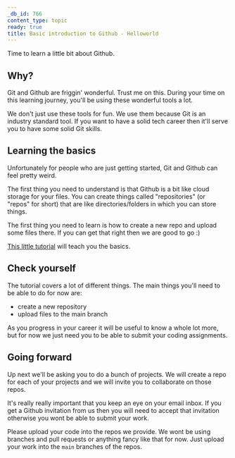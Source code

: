 ```yaml
---
_db_id: 766
content_type: topic
ready: true
title: Basic introduction to Github - Helloworld
---
```


Time to learn a little bit about Github.

## Why?

Git and Github are friggin' wonderful. Trust me on this. During your time on this learning journey, you'll be using these wonderful tools a lot.

We don't just use these tools for fun. We use them because Git is an industry standard tool. If you want to have a solid tech career then it'll serve you to have some solid Git skills.

## Learning the basics

Unfortunately for people who are just getting started, Git and Github can feel pretty weird.

The first thing you need to understand is that Github is a bit like cloud storage for your files. You can create things called "repositories" (or "repos" for short) that are like directories/folders in which you can store things.

The first thing you need to learn is how to create a new repo and upload some files there. If you can get that right then we are good to go :)

[This little tutorial](https://docs.github.com/en/get-started/quickstart/hello-world) will teach you the basics.

## Check yourself

The tutorial covers a lot of different things. The main things you'll need to be able to do for now are:

- create a new repository
- upload files to the main branch

As you progress in your career it will be useful to know a whole lot more, but for now we just need you to be able to submit your coding assignments.

## Going forward

Up next we'll be asking you to do a bunch of projects. We will create a repo for each of your projects and we will invite you to collaborate on those repos.

It's really really important that you keep an eye on your email inbox. If you get a Github invitation from us then you will need to accept that invitation otherwise you wont be able to submit your work.

Please upload your code into the repos we provide. We wont be using branches and pull requests or anything fancy like that for now. Just upload your work into the `main` branches of the repos.